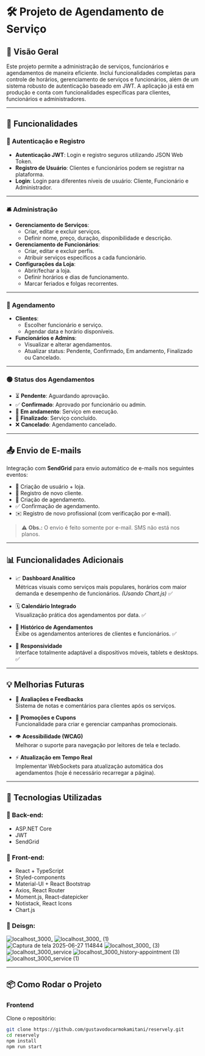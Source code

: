 # 🛠️ Projeto de Agendamento de Serviço

## 🔎 Visão Geral

Este projeto permite a administração de serviços, funcionários e agendamentos de maneira eficiente. Inclui funcionalidades completas para controle de horários, gerenciamento de serviços e funcionários, além de um sistema robusto de autenticação baseado em JWT. A aplicação já está em produção e conta com funcionalidades específicas para clientes, funcionários e administradores.

---

## 🚀 Funcionalidades

### 🔐 Autenticação e Registro

- **Autenticação JWT**: Login e registro seguros utilizando JSON Web Token.
- **Registro de Usuário**: Clientes e funcionários podem se registrar na plataforma.
- **Login**: Login para diferentes níveis de usuário: Cliente, Funcionário e Administrador.

---

### 🛎️ Administração

- **Gerenciamento de Serviços**:
  - Criar, editar e excluir serviços.
  - Definir nome, preço, duração, disponibilidade e descrição.
- **Gerenciamento de Funcionários**:
  - Criar, editar e excluir perfis.
  - Atribuir serviços específicos a cada funcionário.
- **Configurações da Loja**:
  - Abrir/fechar a loja.
  - Definir horários e dias de funcionamento.
  - Marcar feriados e folgas recorrentes.

---

### 📅 Agendamento

- **Clientes**:
  - Escolher funcionário e serviço.
  - Agendar data e horário disponíveis.
- **Funcionários e Admins**:
  - Visualizar e alterar agendamentos.
  - Atualizar status: Pendente, Confirmado, Em andamento, Finalizado ou Cancelado.

---

### 🟢 Status dos Agendamentos

- ⏳ **Pendente**: Aguardando aprovação.
- ✅ **Confirmado**: Aprovado por funcionário ou admin.
- 🔧 **Em andamento**: Serviço em execução.
- 🏁 **Finalizado**: Serviço concluído.
- ❌ **Cancelado**: Agendamento cancelado.

---

## 📤 Envio de E-mails

Integração com **SendGrid** para envio automático de e-mails nos seguintes eventos:

- 🏪 Criação de usuário + loja.
- 👤 Registro de novo cliente.
- 📆 Criação de agendamento.
- ✅ Confirmação de agendamento.
- ✉️ Registro de novo profissional (com verificação por e-mail).

> ⚠️ **Obs.:** O envio é feito somente por e-mail. SMS não está nos planos.

---

## 📊 Funcionalidades Adicionais

- 📈 **Dashboard Analítico**  
  Métricas visuais como serviços mais populares, horários com maior demanda e desempenho de funcionários. *(Usando Chart.js)* ✅

- 🗓️ **Calendário Integrado**  
  Visualização prática dos agendamentos por data. ✅

- 📜 **Histórico de Agendamentos**  
  Exibe os agendamentos anteriores de clientes e funcionários. ✅

- 📱 **Responsividade**  
  Interface totalmente adaptável a dispositivos móveis, tablets e desktops. ✅

---

## 💡 Melhorias Futuras

- 💬 **Avaliações e Feedbacks**  
  Sistema de notas e comentários para clientes após os serviços.

- 🧾 **Promoções e Cupons**  
  Funcionalidade para criar e gerenciar campanhas promocionais.

- 👁️ **Acessibilidade (WCAG)**  
  Melhorar o suporte para navegação por leitores de tela e teclado.

- ⚡ **Atualização em Tempo Real**  
  Implementar WebSockets para atualização automática dos agendamentos (hoje é necessário recarregar a página).

---

## 🧰 Tecnologias Utilizadas

### 🔧 Back-end:
- ASP.NET Core
- JWT
- SendGrid

### 🎨 Front-end:
- React + TypeScript
- Styled-components
- Material-UI + React Bootstrap
- Axios, React Router
- Moment.js, React-datepicker
- Notistack, React Icons
- Chart.js

### 🎨 Deisgn:
![localhost_3000_](https://github.com/user-attachments/assets/c70aecb3-3766-419b-aa2e-1186bef1502c)
![localhost_3000_ (1)](https://github.com/user-attachments/assets/bfe628cb-3b0e-4281-9332-4e0cb0753c8c)
![Captura de tela 2025-06-27 114844](https://github.com/user-attachments/assets/3e3a18f9-b1ba-4ebd-9461-305910dbbbc0)
![localhost_3000_ (3)](https://github.com/user-attachments/assets/5b2591dc-89e6-4220-b52c-5f3fa2e2d52a)
![localhost_3000_service](https://github.com/user-attachments/assets/4d730981-787a-4fc6-a275-060853f9cbbd)
![localhost_3000_history-appointment (3)](https://github.com/user-attachments/assets/8b0e7028-00ce-4ac4-a100-513fd8dd4248)
![localhost_3000_service (1)](https://github.com/user-attachments/assets/ff8ddeac-3a91-479b-a9d7-becb84614641)


---

## 📦 Como Rodar o Projeto

### Frontend

Clone o repositório:
```bash
git clone https://github.com/gustavodocarmokamitani/reservely.git
cd reservely
npm install
npm run start
